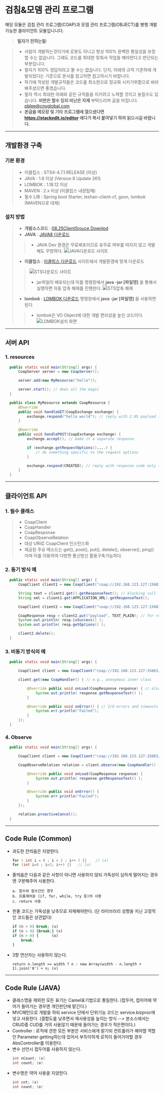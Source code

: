 검침&모뎀 관리 프로그램
======================
해당 모듈은 검침 관리 프로그램(COAP)과 모뎀 관리 프로그램(OBJECT)를 병행 개발 가능한 클라이언트 모듈입니니다.

> **필자가 전하는말:**

>- 사람이 개발하는것이기에 로봇도 아니고 항상 100% 완벽한 통일성을 보장할 수는 없습니다. 그래도 코드를 최대한 맞춰서 작업을 해야한다고 판단되는 부분입니다.
>- 필자가 100% 정답이라고 볼 수는 없습니다. 단지, 아래의 규칙 기준하에 개발되었다는 기준으로 문서를 참고하면 참고하시기 바랍니다.
>- 하기에 작성된 개발규칙들은 코드를 최소한으로 정규화 시키기위함으로 바라봐주셨으면 좋겠습니다.
>- 필자 역시 최대한 아래와 같은 규칙들을 지키려고 노력할 것이고 놓칠수도 있습니다. **비판은 할수 있되 비난은 자제** 부탁드리며 글을 마칩니다.   pblee@cnuglobal.com
>- **본글을 메모장 및 기타 프로그램에 열으셨다면 https://stackedit.io/editor 에다가 복사 붙여넣기 하여 읽으시길 바랍니다.**
---

## 개발환경 구축
### 기본 환경
>- 이클립스 : STS4-4.7.1.RELEASE (이상)
>- JAVA : 1.8 이상 (Version 8 Update 261)
>- LOMBOK : 1.18.12 이상
>- MAVEN : 2.x 이상 (이클립스 내장탑재)
>- 필수 LIB : Spring boot Starter, leshan-client-cf, gson, lombok (MAVEN으로 대체)
### 설치 방법
>- **개발소스코드** : [08.25ClientSrouce Downlod](./docs/src/lwm2m-client.zip) 
>- **JAVA** : [JAVA8 다운로드](https://www.java.com/ko/download/win10.jsp)
>>- JAVA Dev 환경은 무료배포이므로 유무료 여부를 따지지 않고 개발해도 무방하다.
>>![JAVA다운로드 사이트](./docs/image/JAVA8.png)
>
>- **이클립스** : [이클립스 다운로드](https://spring.io/tools#main) 사이트에서 개발환경에 맞게 다운로드
>>![STS다운로드 사이트](./docs/image/STS4.png)
>>- jar파일이 배포되는데 이를 명령창에서 **java -jar [파일명]** 을 통해서 실행하면 자동 압축 해제를 진행한다.
>>![STS압축 해제](./docs/image/STS4_UNPACK.png)
>
>- **lombok** : [LOMBOK 다운로드](https://projectlombok.org/download) 명령창에서 **java -jar [파일명]** 을 사용하면된다.
>>- lombok은 VO Object에 대한 개발 편리성을 높인 코드이다.
>>![LOMBOK설치 화면](./docs/image/LOMBOK.png)

---
## 서버 API
### 1. resources
  ```java
	public static void main(String[] args) {
		CoapServer server = new CoapServer();

		server.add(new MyResource("hello"));

		server.start(); // does all the magic
	}

	public class MyResource extends CoapResource {
		@Override
		public void handleGET(CoapExchange exchange) {
			exchange.respond("hello world"); // reply with 2.05 payload (text/plain)
		}

		@Override
		public void handlePOST(CoapExchange exchange) {
			exchange.accept(); // make it a separate response

			if (exchange.getRequestOptions()....) {
				// do something specific to the request options
			}

			exchange.respond(CREATED); // reply with response code only (shortcut)
		}
	}
  ```
---
## 클라이언트 API
### 1. 필수 클래스
>- CoapClient
>- CoapHandler
>- CoapResponse
>- CoapObserveRelation
>- 대상 URI로 CoapClient 인스턴스화
>- 제공된 주요 메소드는 get(), post(), put(), delete(), observe(), ping() 이며 이를 이용하여 다방면 통신방신 활용구축가능하다.

### 2. 동기 방식 예
  ```java
	public static void main(String[] args) {
		CoapClient client1 = new CoapClient("coap://192.168.123.127:15683/cmd");

		String text = client1.get().getResponseText(); // blocking call
		String xml = client1.get(APPLICATION_XML).getResponseText();

		CoapClient client2 = new CoapClient("coap://192.168.123.127:15683/cmd");

		CoapResponse resp = client2.put("payload", TEXT_PLAIN); // for response details
		System.out.println( resp.isSuccess() );
		System.out.println( resp.getOptions() );

		client2.delete();
	}
  ```
### 3. 비동기 방식의 예
  ```java
	public static void main(String[] args) {

		CoapClient client = new CoapClient("coap://192.168.123.127:15683/cmd");

		client.get(new CoapHandler() { // e.g., anonymous inner class

			@Override public void onLoad(CoapResponse response) { // also error resp.
				System.out.println( response.getResponseText() );
			}

			@Override public void onError() { // I/O errors and timeouts
				System.err.println("Failed");
			}
		});
	}

  ```
### 4. Observe
  ```java
	public static void main(String[] args) {

		CoapClient client = new CoapClient("coap://192.168.123.127:15683/obs");

		CoapObserveRelation relation = client.observe(new CoapHandler() {

			@Override public void onLoad(CoapResponse response) {
				System.out.println( response.getResponseText() );
			}

			@Override public void onError() {
				System.err.println("Failed");
			}
		});

		relation.proactiveCancel();
	}

  ```
---

## Code Rule (Common)
- 과도한 칸띄움은 지양한다.
  ```java
  for ( int i = 0 ; i < 2 ; i++ ) {}	// (x)
  for (int i=0 ; i<2; i++) {}	// (o)
  ```
- 줄띄움은 다음과 같은 사항이 아니면 사용하지 않되 가독성이 심하게 떨어지는 경우엔 구분해주어 사용한다.
  ```
  a. 함수와 함수간인 경우
  b. 흐름제어문 (if, for, while, try 등)의 사용
  c. return 사용
  ```
- 한줄 코드는 가독성을 낮추므로 자제해야한다. (단 라이브러리 성향을 지닌 고정적인 코드들은 상관없다)
  ```javascript
  if (n > 0) break; (x)
  if (n > 0) {break;} (x)
  if (n > 0) {      (o)
      break;	  
  }
  ```
- 3항 연산자는 사용하지 않는다.
  ```
  return n.length >= width ? n : new Array(width - n.length + 1).join('0') + n; (x)
  ```
	
---

## Code Rule (JAVA)
- 클래스명을 제외한 모든 표기는 Camel표기법으로 통일한다. (접두어, 접미어에 약어가 들어가는 경우엔 개인판단에 맡긴다.)
- MVC패턴으로 개발을 하되 service 단에서 단위기능 코드는 service.bizproc에 넣고 사용한다. (결합도를 낮추면서 재사용성을 높이는 방식 --> 본소스에서는 CRUD중 CUD를 거의 사용않기 때문에 들어가는 경우가 적은편이다.)
- Controller : 로직에 관한 모든 부분은 서비스에게 맡기되 컨트롤러가 해야할 역할인 Parameter getting하는데 있어서 부득이하게 로직이 들어가야할 경우 AbsController를 이용한다.
- 변수 선언시 접두어를 사용하지 않는다.
  ```java
  int nCount; (x)
  int count; (o)
  ```
- 변수명은 약어 사용을 지양한다.
  ```java
  int cnt; (x)
  int count; (o)
  ```
